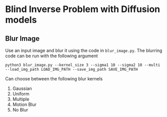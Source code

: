 # Blind Inverse Problem with Diffusion models

## Blur Image

Use an input image and blur it using the code in `blur_image.py`. The blurring code can be run with the following argument

`python3 blur_image.py --kernel_size 3 --sigma1 10 --sigma2 10 --multi --load_img_path LOAD_IMG_PATH --save_img_path SAVE_IMG_PATH`

Can choose between the following blur kernels
1. Gaussian
2. Uniform
3. Multiple
4. Motion Blur
5. No Blur

